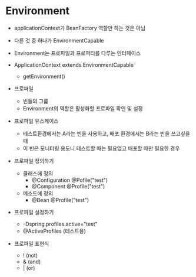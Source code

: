 # Environment
- applicationContext가 BeanFactory 역할만 하는 것은 아님
- 다른 것 중 하나가 EnvironmentCapable
- Environment는 프로파일과 프로퍼티를 다루는 인터페이스

- ApplicationContext extends EnvironmentCapable
  - getEnvironment()
- 프로파일
  - 빈들의 그룹
  - Environment의 역할은 활성화할 프로파일 확인 및 설정 

- 프로파일 유스케이스
  - 테스트환경에서는 A라는 빈을 사용하고, 배포 환경에서는 B라는 빈을 쓰고싶을 때
  - 이 빈은 모니터링 용도니 테스트할 때는 필요없고 배포할 때만 필요한 경우 

- 프로파일 정의하기
  - 클래스에 정의
    - @Configuration @Pofile("test")
    - @Component @Profile("test")
  - 메소드에 정의
    - @Bean @Profile("test")

- 프로파일 설정하기
  - -Dspring.profiles.active="test"
  - @ActiveProfiles (테스트용)

- 프로파일 표현식
  - ! (not)
  - & (and)
  - | (or)
  
  